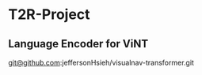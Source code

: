 # T2R-Project

## Language Encoder for ViNT
git@github.com:jeffersonHsieh/visualnav-transformer.git
